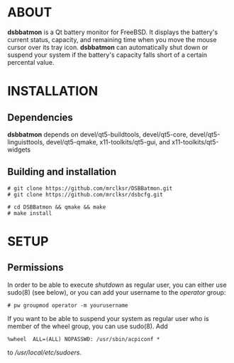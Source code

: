 
# ABOUT

**dsbbatmon**
is a Qt battery monitor for FreeBSD. It displays the battery's current status,
capacity, and remaining time when you move the mouse cursor over its tray icon.
**dsbbatmon**
can automatically shut down or suspend your system if the battery's
capacity falls short of a certain percental value.

# INSTALLATION

## Dependencies

**dsbbatmon**
depends on devel/qt5-buildtools, devel/qt5-core, devel/qt5-linguisttools,
devel/qt5-qmake, x11-toolkits/qt5-gui, and x11-toolkits/qt5-widgets

## Building and installation

	# git clone https://github.com/mrclksr/DSBBatmon.git
	# git clone https://github.com/mrclksr/dsbcfg.git
	
	# cd DSBBatmon && qmake && make
	# make install

# SETUP

## Permissions

In order to be able to execute
*shutdown*
as regular user, you can either use
sudo(8) (see below), or you can add your username to the
*operator*
group:

	# pw groupmod operator -m yourusername

If you want to be able to suspend your system as
regular user who is member of the wheel group, you can use
sudo(8).
Add

	%wheel  ALL=(ALL) NOPASSWD: /usr/sbin/acpiconf *

to
*/usr/local/etc/sudoers*.

